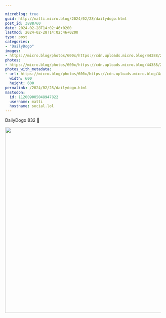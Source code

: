 ```yaml
---

microblog: true
guid: http://matti.micro.blog/2024/02/28/dailydogo.html
post_id: 3888760
date: 2024-02-28T14:02:46+0200
lastmod: 2024-02-28T14:02:46+0200
type: post
categories:
- "DailyDogo"
images:
- https://micro.blog/photos/600x/https://cdn.uploads.micro.blog/44388/2024/aa2c3ce2fcfa4187b924705ef3ef06ad.jpg
photos:
- https://micro.blog/photos/600x/https://cdn.uploads.micro.blog/44388/2024/aa2c3ce2fcfa4187b924705ef3ef06ad.jpg
photos_with_metadata:
- url: https://micro.blog/photos/600x/https://cdn.uploads.micro.blog/44388/2024/aa2c3ce2fcfa4187b924705ef3ef06ad.jpg
  width: 600
  height: 600
permalink: /2024/02/28/dailydogo.html
mastodon:
  id: 112009005048947822
  username: matti
  hostname: social.lol
---
```

DailyDogo 832 🐶

<img src="https://micro.blog/photos/600x/https://blog.martin-haehnel.de/uploads/2024/aa2c3ce2fcfa4187b924705ef3ef06ad.jpg" width="600" height="600" alt="" />
